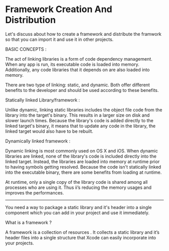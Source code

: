 # Framework Creation And Distribution

Let's discuss about how to create a framework and distribute the framwork 
so that you can import it and use it in other projects.

BASIC CONCEPTS :

The act of linking libraries is a form of code dependency management. When any app is run, its executable code is loaded into memory. Additionally, any code libraries that it depends on are also loaded into memory. 

There are two type of linking: static, and dynamic. Both offer different benefits to the developer and should be used according to these benefits.

Statically linked Library/framework  : 

Unlike dynamic, linking static libraries includes the object file code from the library into the target's binary. This results in a larger size on disk and slower launch times. Because the library's code is added directly to the linked target's binary, it means that to update any code in the library, the linked target would also have to be rebuilt.

Dynamically linked framework : 

Dynamic linking is most commonly used on OS X and iOS. When dynamic libraries are linked, none of the library's code is included directly into the linked target. Instead, the libraries are loaded into memory at runtime prior to having symbols getting resolved. Because the code isn't statically linked into the executable binary, there are some benefits from loading at runtime.

At runtime, only a single copy of the library code is shared among all processes who are using it. Thus ii’s reducing the memory usages and improves the performances.

---------------------------------------------------------------------

You need a way to package a static library and it's header into a single component which you can add in your project and use it immediately.

What is a framework ?

A framework is a collection of resources . It collects a static library and it’s header files into a single structure that Xcode can easily incorporate into your projects.


